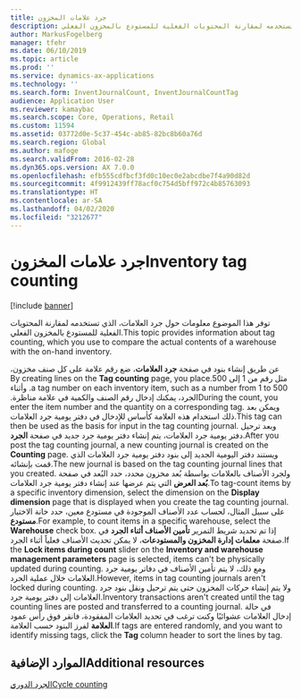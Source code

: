 ```yaml
---
title: جرد علامات المخزون
description: توفر هذا الموضوع معلومات حول جرد العلامات‬، الذي تستخدمه لمقارنة المحتويات الفعلية للمستودع بالمخزون الفعلي.
author: MarkusFogelberg
manager: tfehr
ms.date: 06/10/2019
ms.topic: article
ms.prod: ''
ms.service: dynamics-ax-applications
ms.technology: ''
ms.search.form: InventJournalCount, InventJournalCountTag
audience: Application User
ms.reviewer: kamaybac
ms.search.scope: Core, Operations, Retail
ms.custom: 11594
ms.assetid: 03772d0e-5c37-454c-ab85-82bc8b60a76d
ms.search.region: Global
ms.author: mafoge
ms.search.validFrom: 2016-02-28
ms.dyn365.ops.version: AX 7.0.0
ms.openlocfilehash: efb555cdfbcf3fd0c10ec0e2abcdbe7f4a90d82d
ms.sourcegitcommit: 4f9912439ff78acf0c754d5bff972c4b85763093
ms.translationtype: HT
ms.contentlocale: ar-SA
ms.lasthandoff: 04/02/2020
ms.locfileid: "3212677"
---
```

# <a name="inventory-tag-counting"></a><span data-ttu-id="1ff24-103">جرد علامات المخزون</span><span class="sxs-lookup"><span data-stu-id="1ff24-103">Inventory tag counting</span></span>

[!include [banner](../includes/banner.md)]

<span data-ttu-id="1ff24-104">توفر هذا الموضوع معلومات حول جرد العلامات‬، الذي تستخدمه لمقارنة المحتويات الفعلية للمستودع بالمخزون الفعلي.</span><span class="sxs-lookup"><span data-stu-id="1ff24-104">This topic provides information about tag counting, which you use to compare the actual contents of a warehouse with the on-hand inventory.</span></span>

<span data-ttu-id="1ff24-105">‏‫عن طريق إنشاء بنود في صفحة **جرد العلامات**، ضع رقم علامة على كل صنف مخزون، مثل رقم من 1 إلى 500.</span><span class="sxs-lookup"><span data-stu-id="1ff24-105">By creating lines on the **Tag counting** page, you place a tag number on each inventory item, such as a number from 1 to 500.</span></span> <span data-ttu-id="1ff24-106">وأثناء الجرد، يمكنك إدخال رقم الصنف والكمية في علامة مناظرة.‬</span><span class="sxs-lookup"><span data-stu-id="1ff24-106">During the count, you enter the item number and the quantity on a corresponding tag.</span></span> <span data-ttu-id="1ff24-107">ويمكن بعد ذلك استخدام هذه العلامة كأساس للإدخال في دفتر يومية جرد العلامات.</span><span class="sxs-lookup"><span data-stu-id="1ff24-107">This tag can then be used as the basis for input in the tag counting journal.</span></span> <span data-ttu-id="1ff24-108">وبعد ترحيل دفتر يومية جرد العلامات، يتم إنشاء دفتر يومية جرد جديد في صفحة **الجرد**.</span><span class="sxs-lookup"><span data-stu-id="1ff24-108">After you post the tag counting journal, a new counting journal is created on the **Counting** page.</span></span> <span data-ttu-id="1ff24-109">ويستند دفتر اليومية الجديد إلى بنود دفتر يومية جرد العلامات الذي قمت بإنشائه.</span><span class="sxs-lookup"><span data-stu-id="1ff24-109">The new journal is based on the tag counting journal lines that you created.</span></span> <span data-ttu-id="1ff24-110">ولجرد الأصناف بالعلامات بواسطة بُعد مخزون محدد، حدد البُعد في صفحة **بُعد العرض** التي يتم عرضها عند إنشاء دفتر يومية جرد العلامات.</span><span class="sxs-lookup"><span data-stu-id="1ff24-110">To tag-count items by a specific inventory dimension, select the dimension on the **Display dimension** page that is displayed when you create the tag counting journal.</span></span> <span data-ttu-id="1ff24-111">على سبيل المثال، لحساب عدد الأصناف الموجودة في مستودع معين، حدد خانة الاختيار **مستودع**.</span><span class="sxs-lookup"><span data-stu-id="1ff24-111">For example, to count items in a specific warehouse, select the **Warehouse** check box.</span></span> <span data-ttu-id="1ff24-112">إذا تم تحديد شريط التمرير **تأمين الأصناف أثناء الجرد** في صفحة **معلمات إدارة المخزون والمستودعات**، لا يمكن تحديث الأصناف فعلياً أثناء الجرد.</span><span class="sxs-lookup"><span data-stu-id="1ff24-112">If the **Lock items during count** slider on the **Inventory and warehouse management parameters** page is selected, items can't be physically updated during counting.</span></span> <span data-ttu-id="1ff24-113">ومع ذلك، لا يتم تأمين الأصناف في دفاتر يومية جرد العلامات خلال عملية الجرد.</span><span class="sxs-lookup"><span data-stu-id="1ff24-113">However, items in tag counting journals aren't locked during counting.</span></span> <span data-ttu-id="1ff24-114">ولا يتم إنشاء حركات المخزون حتى يتم ترحيل ونقل بنود جرد العلامات إلى دفتر يومية جرد.</span><span class="sxs-lookup"><span data-stu-id="1ff24-114">Inventory transactions aren't created until the tag counting lines are posted and transferred to a counting journal.</span></span> <span data-ttu-id="1ff24-115">في حالة إدخال العلامات عشوائيًا وكنت ترغب في تحديد العلامات المفقودة، فانقر فوق رأس عمود **العلامة** لفرز البنود حسب العلامة.</span><span class="sxs-lookup"><span data-stu-id="1ff24-115">If tags are entered randomly, and you want to identify missing tags, click the **Tag** column header to sort the lines by tag.</span></span>

## <a name="additional-resources"></a><span data-ttu-id="1ff24-116">الموارد الإضافية</span><span class="sxs-lookup"><span data-stu-id="1ff24-116">Additional resources</span></span>

[<span data-ttu-id="1ff24-117">الجرد الدوري</span><span class="sxs-lookup"><span data-stu-id="1ff24-117">Cycle counting</span></span>](../warehousing/cycle-counting.md)
